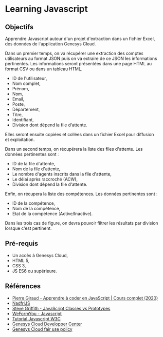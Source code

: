 # Learning Javascript

## Objectifs

Apprendre Javascript autour d'un projet d'extraction dans un fichier 
Excel, des données de l'application Genesys Cloud.

Dans un premier temps, on va récupérer une extraction des comptes 
utilisateurs au format JSON puis on va extraire de ce JSON les 
informations pertinentes.
Les informations seront présentées dans une page HTML au format 
CSV ou dans un tableau HTML.

- ID de l'utilisateur,
- Nom complet,
- Prénom,
- Nom,
- Email,
- Poste,
- Département,
- Titre,
- Identifiant,
- Division dont dépend la file d'attente.

Elles seront ensuite copiées et collées dans un fichier Excel pour 
diffusion et exploitation.

Dans un second temps, on récupérera la liste des files d'attente.
Les données pertinentes sont :

- ID de la file d'attente,
- Nom de la file d'attente,
- Le nombre d'agents inscrits dans la file d'attente,
- Le délai après raccroché (ACW),
- Division dont dépend la file d'attente.

Enfin, on récupera la liste des compétences.
Les données pertinentes sont :

- ID de la compétence,
- Nom de la compétence,
- Etat de la compétence (Active/Inactive).

Dans les trois cas de figure, on devra pouvoir filtrer les résultats 
par division lorsque c'est pertinent.

## Pré-requis
- Un accès à Genesys Cloud,
- HTML 5,
- CSS 3,
- JS ES6 ou supérieure.

## Références

- [Pierre Giraud - Apprendre à coder en JavaScript | Cours complet (2020)](https://www.pierre-giraud.com/javascript-apprendre-coder-cours/)
- [NadfriJS](https://www.youtube.com/@NadfriJS)
- [Steve Griffith - JavaScript Classes vs Prototypes](https://youtu.be/XoQKXDWbL1M)
- [WeFormYou - Javascript](https://www.youtube.com/hashtag/weformyou)
- [Tutorial Javascript W3C](https://www.w3schools.com/js/)
- [Genesys Cloud Developper Center](https://developer.genesys.cloud/)
- [Genesys Cloud fair use policy](https://help.mypurecloud.com/articles/genesys-cloud-fair-use-policy/)
